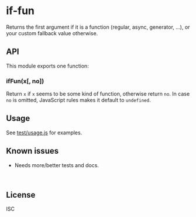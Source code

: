 ﻿
<!--#echo json="package.json" key="name" underline="=" -->
if-fun
======
<!--/#echo -->

<!--#echo json="package.json" key="description" -->
Returns the first argument if it is a function (regular, async, generator, …),
or your custom fallback value otherwise.
<!--/#echo -->



API
---

This module exports one function:

### ifFun(x[, no])

Return `x` if `x` seems to be some kind of function, otherwise return `no`.
In case `no` is omitted, JavaScript rules makes it default to `undefined`.



Usage
-----

See [test/usage.js](test/usage.js) for examples.



<!--#toc stop="scan" -->



Known issues
------------

* Needs more/better tests and docs.




&nbsp;


License
-------
<!--#echo json="package.json" key=".license" -->
ISC
<!--/#echo -->
